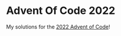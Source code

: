 # Advent Of Code 2022
My solutions for the [2022 Advent of Code](https://adventofcode.com/2022/about)!
